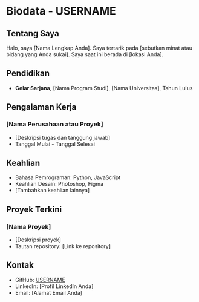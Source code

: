 # Biodata - USERNAME

## Tentang Saya

Halo, saya [Nama Lengkap Anda]. Saya tertarik pada [sebutkan minat atau bidang yang Anda sukai]. Saya saat ini berada di [lokasi Anda].

## Pendidikan

- **Gelar Sarjana**, [Nama Program Studi], [Nama Universitas], Tahun Lulus

## Pengalaman Kerja

### [Nama Perusahaan atau Proyek]

- [Deskripsi tugas dan tanggung jawab]
- Tanggal Mulai - Tanggal Selesai

## Keahlian

- Bahasa Pemrograman: Python, JavaScript
- Keahlian Desain: Photoshop, Figma
- [Tambahkan keahlian lainnya]

## Proyek Terkini

### [Nama Proyek]

- [Deskripsi proyek]
- Tautan repository: [Link ke repository]

## Kontak

- GitHub: [USERNAME](https://github.com/USERNAME)
- LinkedIn: [Profil LinkedIn Anda]
- Email: [Alamat Email Anda]
